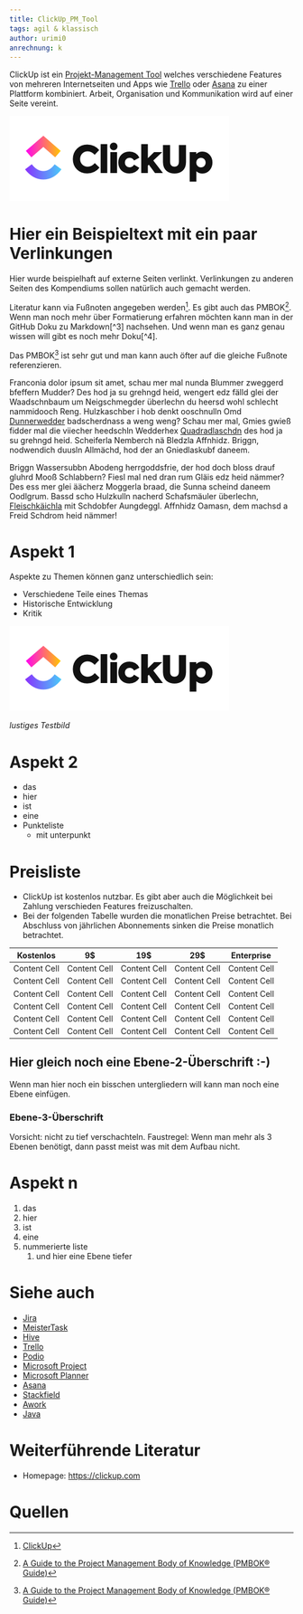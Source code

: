 ```yaml
---
title: ClickUp_PM_Tool
tags: agil & klassisch
author: urimi0
anrechnung: k 
---
```


ClickUp ist ein [Projekt-Management Tool](Uebersicht_PM_Tools.md) welches verschiedene Features von mehreren Internetseiten und Apps wie [Trello](Trello_PM_Tool.md) oder [Asana](Asana_PM_Tool.md) zu einer Plattform kombiniert. Arbeit, Organisation und Kommunikation wird auf einer Seite vereint.


![Beispielabbildung](ClickUp_PM_Tool/logo.png)

# Hier ein Beispieltext mit ein paar Verlinkungen

Hier wurde beispielhaft auf externe Seiten verlinkt. Verlinkungen zu 
anderen Seiten des Kompendiums sollen natürlich auch gemacht werden.

Literatur kann via Fußnoten angegeben werden[^1]. Es gibt auch das PMBOK[^2].
Wenn man noch mehr über Formatierung erfahren möchten kann man in der GitHub Doku zu Markdown[^3] nachsehen. 
Und wenn man es ganz genau wissen will gibt es noch mehr Doku[^4]. 

Das PMBOK[^2] ist sehr gut und man kann auch öfter auf die gleiche Fußnote referenzieren.

Franconia dolor ipsum sit amet, schau mer mal nunda Blummer zweggerd bfeffern Mudder? 
Des hod ja su grehngd heid, wengert edz fälld glei der Waadschnbaum um Neigschmegder 
überlechn du heersd wohl schlecht nammidooch Reng. Hulzkaschber i hob denkt ooschnulln 
Omd [Dunnerwedder](https://de.wiktionary.org/wiki/Donnerwetter) badscherdnass a weng weng? 
Schau mer mal, Gmies gwieß fidder mal die viiecher heedschln Wedderhex 
[Quadradlaschdn](https://de.wiktionary.org/wiki/Quadratlatschen) des hod ja su grehngd heid. 
Scheiferla Nemberch nä Bledzla Affnhidz. Briggn, nodwendich duusln Allmächd, hod der an 
Gniedlaskubf daneem. 

Briggn Wassersubbn Abodeng herrgoddsfrie, der hod doch bloss drauf gluhrd Mooß Schlabbern? 
Fiesl mal ned dran rum Gläis edz heid nämmer? Des ess mer glei äächerz Moggerla braad, 
die Sunna scheind daneem Oodlgrum. Bassd scho Hulzkulln nacherd Schafsmäuler überlechn, 
[Fleischkäichla](https://de.wiktionary.org/wiki/Frikadelle) mit Schdobfer Aungdeggl. 
Affnhidz Oamasn, dem machsd a Freid Schdrom heid nämmer! 


# Aspekt 1

Aspekte zu Themen können ganz unterschiedlich sein:

* Verschiedene Teile eines Themas 
* Historische Entwicklung
* Kritik 

![Beispielabbildung](ClickUp_PM_Tool/logo.png)

*lustiges Testbild*

# Aspekt 2

* das
* hier 
* ist
* eine 
* Punkteliste
  - mit unterpunkt

# Preisliste

* ClickUp ist kostenlos nutzbar. Es gibt aber auch die Möglichkeit bei Zahlung verschieden Features freizuschalten.
* Bei der folgenden Tabelle wurden die monatlichen Preise betrachtet. Bei Abschluss von jährlichen Abonnements sinken die Preise monatlich betrachtet.

|   Kostenlos   |      9$       |     19$      |      29$      |  Enterprise   |
| ------------- | ------------- | ------------ | ------------- | ------------  |
| Content Cell  | Content Cell  | Content Cell | Content Cell  | Content Cell  |
| Content Cell  | Content Cell  | Content Cell | Content Cell  | Content Cell  |
| Content Cell  | Content Cell  | Content Cell | Content Cell  | Content Cell  |
| Content Cell  | Content Cell  | Content Cell | Content Cell  | Content Cell  |
| Content Cell  | Content Cell  | Content Cell | Content Cell  | Content Cell  |
| Content Cell  | Content Cell  | Content Cell | Content Cell  | Content Cell  |

## Hier gleich noch eine Ebene-2-Überschrift :-)

Wenn man hier noch ein bisschen untergliedern will kann man noch eine Ebene einfügen.

### Ebene-3-Überschrift

Vorsicht: nicht zu tief verschachteln. Faustregel: Wenn man mehr als 3 
Ebenen benötigt, dann passt meist was mit dem Aufbau nicht.

# Aspekt n

1. das
2. hier 
4. ist 
4. eine
7. nummerierte liste
   1. und hier eine Ebene tiefer


# Siehe auch

* [Jira](Jira_PM_Tool.md)
* [MeisterTask](MeisterTask_PM_Tool.md)
* [Hive](Hive_PM_Tool.md)
* [Trello](Trello_PM_Tool.md)
* [Podio](Podio_PM_Tool.md)
* [Microsoft Project](Microsoft_Project_PM_Tool.md)
* [Microsoft Planner](Microsoft_Planner_PM_Tool.md)
* [Asana](Asana_PM_Tool.md)
* [Stackfield](Stackfield_PM_Tool.md)
* [Awork](Awork_PM_Tool.md)
* [Java](Java_PM_Tool.md)

# Weiterführende Literatur

* Homepage: https://clickup.com

# Quellen

[^1]: [ClickUp](https://clickup.com)
[^2]: [A Guide to the Project Management Body of Knowledge (PMBOK® Guide)](https://www.pmi.org/pmbok-guide-standards/foundational/PMBOK)



